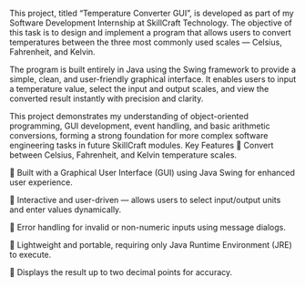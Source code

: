 This project, titled “Temperature Converter GUI”, is developed as part of my Software Development Internship at SkillCraft Technology.
The objective of this task is to design and implement a program that allows users to convert temperatures between the three most commonly used scales — Celsius, Fahrenheit, and Kelvin.

The program is built entirely in Java using the Swing framework to provide a simple, clean, and user-friendly graphical interface.
It enables users to input a temperature value, select the input and output scales, and view the converted result instantly with precision and clarity.

This project demonstrates my understanding of object-oriented programming, GUI development, event handling, and basic arithmetic conversions, forming a strong foundation for more complex software engineering tasks in future SkillCraft modules.
Key Features
🔹 Convert between Celsius, Fahrenheit, and Kelvin temperature scales.

🔹 Built with a Graphical User Interface (GUI) using Java Swing for enhanced user experience.

🔹 Interactive and user-driven — allows users to select input/output units and enter values dynamically.

🔹 Error handling for invalid or non-numeric inputs using message dialogs.

🔹 Lightweight and portable, requiring only Java Runtime Environment (JRE) to execute.

🔹 Displays the result up to two decimal points for accuracy.
